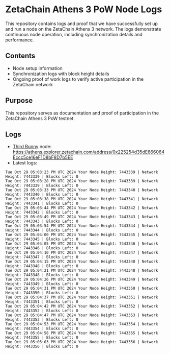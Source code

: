 # ZetaChain Athens 3 PoW Node Logs
This repository contains logs and proof that we have successfully set up and run a node on the ZetaChain Athens 3 network. The logs demonstrate continuous node operation, including synchronization details and performance.

## Contents
- Node setup information
- Synchronization logs with block height details
- Ongoing proof of work logs to verify active participation in the ZetaChain network

## Purpose
This repository serves as documentation and proof of participation in the ZetaChain Athens 3 PoW testnet.

## Logs

- [Third Bunny](https://thirdbunny.xyz/) node: https://athens.explorer.zetachain.com/address/0x225254d35dE666064Eccc5ce16eF1D8bF8D7b5EE
- Latest logs:
```
Tue Oct 29 05:03:23 PM UTC 2024 Your Node Height: 7443339 | Network Height: 7443339 | Blocks Left: 0
Tue Oct 29 05:03:28 PM UTC 2024 Your Node Height: 7443339 | Network Height: 7443339 | Blocks Left: 0
Tue Oct 29 05:03:33 PM UTC 2024 Your Node Height: 7443340 | Network Height: 7443340 | Blocks Left: 0
Tue Oct 29 05:03:38 PM UTC 2024 Your Node Height: 7443341 | Network Height: 7443341 | Blocks Left: 0
Tue Oct 29 05:03:44 PM UTC 2024 Your Node Height: 7443342 | Network Height: 7443342 | Blocks Left: 0
Tue Oct 29 05:03:49 PM UTC 2024 Your Node Height: 7443343 | Network Height: 7443343 | Blocks Left: 0
Tue Oct 29 05:03:54 PM UTC 2024 Your Node Height: 7443344 | Network Height: 7443344 | Blocks Left: 0
Tue Oct 29 05:04:00 PM UTC 2024 Your Node Height: 7443345 | Network Height: 7443345 | Blocks Left: 0
Tue Oct 29 05:04:05 PM UTC 2024 Your Node Height: 7443346 | Network Height: 7443346 | Blocks Left: 0
Tue Oct 29 05:04:10 PM UTC 2024 Your Node Height: 7443347 | Network Height: 7443347 | Blocks Left: 0
Tue Oct 29 05:04:15 PM UTC 2024 Your Node Height: 7443348 | Network Height: 7443348 | Blocks Left: 0
Tue Oct 29 05:04:21 PM UTC 2024 Your Node Height: 7443348 | Network Height: 7443348 | Blocks Left: 0
Tue Oct 29 05:04:26 PM UTC 2024 Your Node Height: 7443349 | Network Height: 7443349 | Blocks Left: 0
Tue Oct 29 05:04:31 PM UTC 2024 Your Node Height: 7443350 | Network Height: 7443350 | Blocks Left: 0
Tue Oct 29 05:04:37 PM UTC 2024 Your Node Height: 7443351 | Network Height: 7443351 | Blocks Left: 0
Tue Oct 29 05:04:42 PM UTC 2024 Your Node Height: 7443352 | Network Height: 7443352 | Blocks Left: 0
Tue Oct 29 05:04:47 PM UTC 2024 Your Node Height: 7443353 | Network Height: 7443353 | Blocks Left: 0
Tue Oct 29 05:04:53 PM UTC 2024 Your Node Height: 7443354 | Network Height: 7443354 | Blocks Left: 0
Tue Oct 29 05:04:58 PM UTC 2024 Your Node Height: 7443355 | Network Height: 7443355 | Blocks Left: 0
Tue Oct 29 05:05:03 PM UTC 2024 Your Node Height: 7443356 | Network Height: 7443356 | Blocks Left: 0
```
